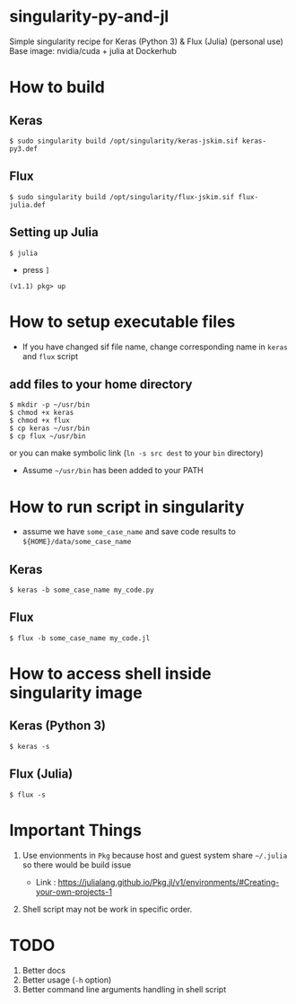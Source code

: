 # singularity-py-and-jl
Simple singularity recipe for Keras (Python 3) & Flux (Julia) (personal use)
Base image: nvidia/cuda + julia at Dockerhub

# How to build 

## Keras
```
$ sudo singularity build /opt/singularity/keras-jskim.sif keras-py3.def
```

## Flux
```
$ sudo singularity build /opt/singularity/flux-jskim.sif flux-julia.def
```

## Setting up Julia
```
$ julia
```

* press `]`

```
(v1.1) pkg> up
```

# How to setup executable files 

* If you have changed sif file name, change corresponding name in `keras` and `flux` script

## add files to your home directory

```
$ mkdir -p ~/usr/bin
$ chmod +x keras
$ chmod +x flux
$ cp keras ~/usr/bin
$ cp flux ~/usr/bin
```

or you can make symbolic link (`ln -s src dest` to your `bin` directory)

* Assume `~/usr/bin` has been added to your PATH

# How to run script in singularity 

* assume we have `some_case_name` and save code results to `${HOME}/data/some_case_name`

## Keras

```
$ keras -b some_case_name my_code.py
```

## Flux

```
$ flux -b some_case_name my_code.jl
```

# How to access shell inside singularity image

## Keras (Python 3)

```
$ keras -s
```

## Flux (Julia)

```
$ flux -s
```

# Important Things

1. Use envionments in `Pkg` because host and guest system share `~/.julia` so there would be build issue
    * Link : https://julialang.github.io/Pkg.jl/v1/environments/#Creating-your-own-projects-1

2. Shell script may not be work in specific order. 

# TODO

1. Better docs
2. Better usage (`-h` option)
3. Better command line arguments handling in shell script


